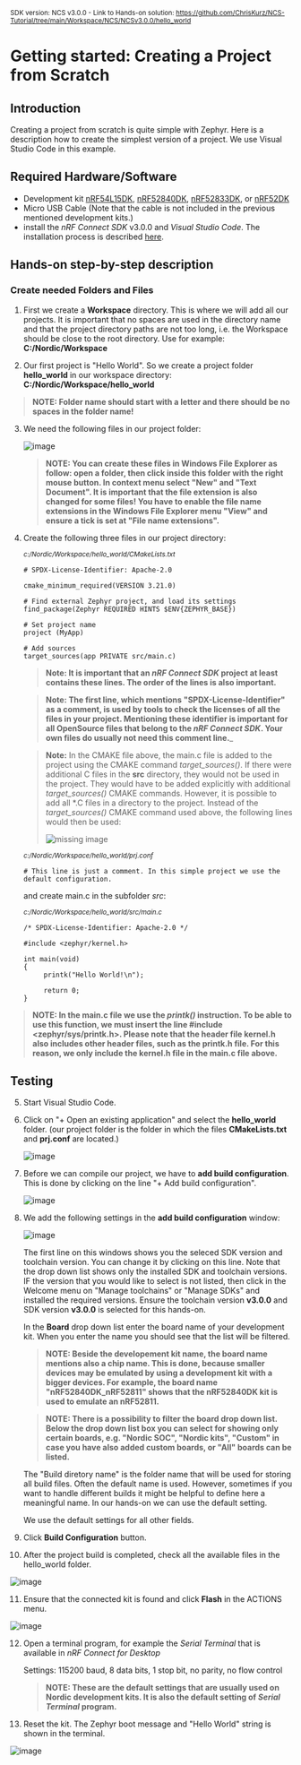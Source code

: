 <sup>SDK version: NCS v3.0.0  -  Link to Hands-on solution: https://github.com/ChrisKurz/NCS-Tutorial/tree/main/Workspace/NCS/NCSv3.0.0/hello_world</sup>

# Getting started: Creating a Project from Scratch

## Introduction

Creating a project from scratch is quite simple with Zephyr. Here is a description how to create the simplest version of a project. We use Visual Studio Code in this example.

## Required Hardware/Software
- Development kit [nRF54L15DK](https://www.nordicsemi.com/Products/Development-hardware/nRF54L15-DK), [nRF52840DK](https://www.nordicsemi.com/Products/Development-hardware/nRF52840-DK), [nRF52833DK](https://www.nordicsemi.com/Products/Development-hardware/nRF52833-DK), or [nRF52DK](https://www.nordicsemi.com/Products/Development-hardware/nrf52-dk) 
- Micro USB Cable (Note that the cable is not included in the previous mentioned development kits.)
- install the _nRF Connect SDK_ v3.0.0 and _Visual Studio Code_. The installation process is described [here](https://academy.nordicsemi.com/courses/nrf-connect-sdk-fundamentals/lessons/lesson-1-nrf-connect-sdk-introduction/topic/exercise-1-1/).

## Hands-on step-by-step description 

### Create needed Folders and Files

1) First we create a __Workspace__ directory. This is where we will add all our projects. It is important that no spaces are used in the directory name and that the project directory paths are not too long, i.e. the Workspace should be close to the root directory. Use for example:   __C:/Nordic/Workspace__

2) Our first project is "Hello World". So we create a project folder __hello_world__ in our workspace directory:    __C:/Nordic/Workspace/hello_world__

  > __NOTE: Folder name should start with a letter and there should be no spaces in the folder name!__

3) We need the following files in our project folder:

   ![image](images/DEV_ProjectFromScratch/ProjectFolder.jpg)

   > __NOTE: You can create these files in Windows File Explorer as follow: open a folder, then click inside this folder with the right mouse button. In context menu select "New" and "Text Document". It is important that the file extension is also changed for some files! You have to enable the file name extensions in the Windows File Explorer menu "View" and ensure a tick is set at "File name extensions".__
4) Create the following three files in our project directory:

    <sup>_c:/Nordic/Workspace/hello_world/CMakeLists.txt_</sup>
    
       # SPDX-License-Identifier: Apache-2.0

       cmake_minimum_required(VERSION 3.21.0)

       # Find external Zephyr project, and load its settings
       find_package(Zephyr REQUIRED HINTS $ENV{ZEPHYR_BASE})

       # Set project name
       project (MyApp)

       # Add sources
       target_sources(app PRIVATE src/main.c)             

    > __Note: It is important that an _nRF Connect SDK_ project at least contains these lines. The order of the lines is also important.__

    > __Note: The first line, which mentions "SPDX-License-Identifier" as a comment, is used by tools to check the licenses of all the files in your project. Mentioning these identifier is important for all OpenSource files that belong to the _nRF Connect SDK_. Your own files do usually not need this comment line.___

    > __Note:__ In the CMAKE file above, the main.c file is added to the project using the CMAKE command _target_sources()_. If there were additional C files in the __src__ directory, they would not be used in the project. They would have to be added explicitly with additional _target_sources()_ CMAKE commands. However, it is possible to add all *.C files in a directory to the project. Instead of the _target_sources()_ CMAKE command used above, the following lines would then be used:
    >
    > ![missing image](images/DEV_ProjectFromScratch/target_sources.jpg)
    > 

    <sup>_c:/Nordic/Workspace/hello_world/prj.conf_</sup>
    
       # This line is just a comment. In this simple project we use the default configuration. 
       
    and create main.c in the subfolder _src_:
   
    <sup>_c:/Nordic/Workspace/hello_world/src/main.c_</sup>
    
       /* SPDX-License-Identifier: Apache-2.0 */
   
       #include <zephyr/kernel.h>

       int main(void)
       {
            printk("Hello World!\n");

            return 0;
       }

  > __NOTE: In the __main.c__ file we use the _printk()_ instruction. To be able to use this function, we must insert the line __#include <zephyr/sys/printk.h>__. Please note that the header file __kernel.h__ also includes other header files, such as the __printk.h__ file. For this reason, we only include the __kernel.h__ file in the main.c file above.__

## Testing

5) Start Visual Studio Code.

6) Click on "+ Open an existing application" and select the __hello_world__ folder. (our project folder is the folder in which the files __CMakeLists.txt__ and __prj.conf__ are located.)

   ![image](images/DEV_ProjectFromScratch/AddApplicationToWorkspace.jpg)

7) Before we can compile our project, we have to __add build configuration__. This is done by clicking on the line "+ Add build configuration".

   ![image](images/DEV_ProjectFromScratch/GenerateConfiguration.jpg)

8) We add the following settings in the __add build configuration__ window:
 
   ![image](images/DEV_ProjectFromScratch/BuildConfiguration.jpg)

   The first line on this windows shows you the seleced SDK version and toolchain version. You can change it by clicking on this line. Note that the drop down list shows only the installed SDK and toolchain versions. IF the version that you would like to select is not listed, then click in the Welcome menu on "Manage toolchains" or "Manage SDKs" and installed the required versions. Ensure the toolchain version __v3.0.0__ and SDK version __v3.0.0__ is selected for this hands-on.

   In the __Board__ drop down list enter the board name of your development kit. When you enter the name you should see that the list will be filtered. 

   > __NOTE: Beside the developement kit name, the board name mentions also a chip name. This is done, because smaller devices may be emulated by using a development kit with a bigger devices. For example, the board name "nRF52840DK_nRF52811" shows that the nRF52840DK kit is used to emulate an nRF52811.__

   > __NOTE: There is a possibility to filter the board drop down list. Below the drop down list box you can select for showing only certain boards, e.g. "Nordic SOC", "Nordic kits", "Custom" in case you have also added custom boards, or "All" boards can be listed.__ 

   The "Build diretory name" is the folder name that will be used for storing all build files. Often the default name is used. However, sometimes if you want to handle different builds it might be helpful to define here a meaningful name. In our hands-on we can use the default setting.

   We use the default settings for all other fields. 

9) Click __Build Configuration__ button.

10) After the project build is completed, check all the available files in the hello_world folder.

   ![image](images/DEV_ProjectFromScratch/GeneratedFiles.jpg)

11) Ensure that the connected kit is found and click __Flash__ in the ACTIONS menu.  

   ![image](images/DEV_ProjectFromScratch/Flash.jpg)

12) Open a terminal program, for example the _Serial Terminal_ that is available in _nRF Connect for Desktop_
 
    Settings: 115200 baud, 8 data bits, 1 stop bit, no parity, no flow control
    
    > __NOTE: These are the default settings that are usually used on Nordic development kits. It is also the default setting of _Serial Terminal_ program.__

13) Reset the kit. The Zephyr boot message and "Hello World" string is shown in the terminal. 

   ![image](images/DEV_ProjectFromScratch/NrfTerminal.jpg)
